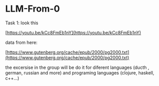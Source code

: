 # LLM-From-0

Task 1: look this

[https://youtu.be/kCc8FmEb1nY](https://youtu.be/kCc8FmEb1nY)


data from here:

[https://www.gutenberg.org/cache/epub/2000/pg2000.txt](https://www.gutenberg.org/cache/epub/2000/pg2000.txt)

the excersise in the group will be do it for diferent languages (ducth , german, russian and more) and programing languages (clojure, haskell, c++...)